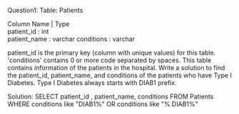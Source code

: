 Question1:
Table: Patients



Column Name  | Type    
patient_id   : int     
patient_name : varchar 
conditions   : varchar 




patient_id is the primary key (column with unique values) for this table.
'conditions' contains 0 or more code separated by spaces. 
This table contains information of the patients in the hospital.
Write a solution to find the patient_id, patient_name, and conditions of the patients who have Type I Diabetes. Type I Diabetes always starts with DIAB1 prefix.


Solution:
SELECT patient_id , patient_name, conditions
FROM Patients
WHERE conditions like "DIAB1%" OR conditions like "% DIAB1%"



